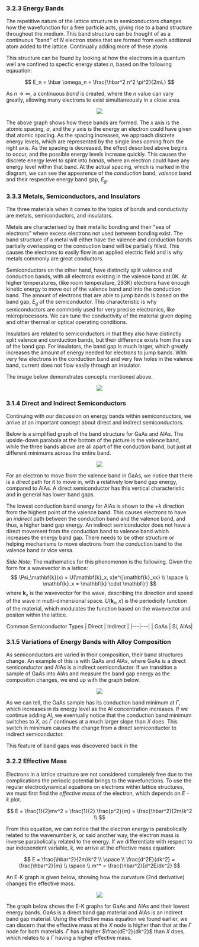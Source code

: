 ### 3.2.3 Energy Bands

The repetitive nature of the lattice structure in semiconductors changes how the wavefunction for a free particle acts, giving rise to a band structure throughout the medium. This band structure can be thought of as a continuous "band" of $N$ electron states that are formed from each addtional atom added to the lattice. Continually adding more of these atoms 

This structure can be found by looking at how the electrons in a quantum well are confined to specfic energy states $n$, based on the following eqauation:

$$
    E_n = \hbar \omega_n = \frac{\hbar^2 n^2 \pi^2}{2mL}
$$

As $n \rightarrow \infty$, a continuous *band* is created, where the $n$ value can vary greatly, allowing many electrons to exist simultaneously in a close area.

<div align="center">
    <img src="Chapter 3\Si_Energy_Band_Graph.png"/>
</div>

The above graph shows how these bands are formed. The $x$ axis is the atomic spacing, $a$, and the $y$ axis is the energy an electron could have given that atomic spacing. As the spacing increases, we approach discrete energy levels, which are represented by the single lines coming from the right axis. As the spacing is decreased, the effect described above begins to occur, and the possible energy levels increase quickly. This causes the discrete energy level to spint into *bands*, where an electron could have any energy level within that band. At the actual spacing, which is marked in the diagram, we can see the appearence of the *conduction* band, *valence* band and their respective energy band gap, $E_g$.

### 3.3.3 Metals, Semiconductors, and Insulators
The three materials when it comes to the topics of bonds and conductivity are metals, semiconductors, and insulators.

Metals are characterised by their metallic bonding and their "sea of electrons" where excess electrons not used between bonding exist. The band structure of a metal will either have the valence and conduction bands partially overlapping or the conduction band will be partially filled. This causes the electrons to easily flow in an applied electric field and is why metals commonly are great conductors.

Semiconductors on the other hand, have distinctly split valence and conduction bands, with all electrons existing in the valence band at 0K. At higher temperatures, (like room temperature, 293K) electrons have enough kinetic energy to move out of the valence band and into the conduction band. The amount of electrons that are able to jump bands is based on the band gap, $E_g$ of the semiconductor. This characteristic is why semiconductors are commonly used for very precise electronics, like microprocessors. We can tune the conductivity of the material given doping and other thermal or optical operating conditions.

Insulators are related to semiconductors in that they also have distinctly split valence and conduction bands, but their difference exists from the size of the band gap. For insulators, the band gap is much larger, which greatly increases the amount of energy needed for electrons to jump bands. With very few electrons in the conduction band and very few holes in the valence band, current does not flow easily through an insulator.

The image below demonstrates concepts mentioned above.

<div align="center">
    <img src="Chapter 3\Insulators_Semiconductors_Metals_Band_Comparison.png"/>
</div>

### 3.1.4 Direct and Indirect Semiconductors
Continuing with our discussion on energy bands within semiconductors, we arrive at an important concept about direct and indirect semiconductors.

Below is a simplified graph of the band structure for GaAs and AlAs. The upside-down parabola at the bottom of the picture is the valence band, while the three bands above are all apart of the conduction band, but just at different minimums across the entire band.

<div align="center">
    <img src="Chapter 3/GaAs-AlAs_E-K_Graph.png" />
</div>

For an electron to move from the valence band in GaAs, we notice that there is a *direct* path for it to move in, with a relatively low band gap energy, compared to AlAs. A direct semiconductor has this vertical characteristic and in general has lower band gaps. 

The lowest conduction band energy for AlAs is shown to the +$k$ direction from the highest point of the valence band. This causes electrons to have an *indirect* path between the conduction band and the valence band, and thus, a higher band gap energy. An indirect semiconductor does not have a direct movement from the conduction band to valence band which increases the energy band gap. There needs to be other structure or helping mechanisms to move electrons from the conduction band to the valence band or vice versa.

*Side Note:*
The mathematics for this phenomenon is the following. Given the form for a wavevector in a lattice:
$$
    \Psi_\mathbf{k}(x) = U(\mathbf{k}_x, x)e^{j\mathbf{k}_xx} \\
    \space \\
    \mathbf{k}_x = \mathbf{k} \cdot \mathbf{r}
$$
where $\mathbf{k}_x$ is the wavevector for the wave, describing the direction and speed of the wave in multi-dimensional space. $U(\mathbf{k}_x, x)$ is the periodicity function of the material, which modulates the function based on the wavevector and positon within the lattice.

<div align="center">

Common Semiconductor Types
| Direct | Indirect |
|---|---|
| GaAs | Si, AlAs|  

</div>

### 3.1.5 Variations of Energy Bands with Alloy Composition
As semiconductors are varied in their composition, their band structures change. An example of this is with GaAs and AlAs, where GaAs is a direct semiconductor and AlAs is a indirect semiconductor. If we transition a sample of GaAs into AlAs and measure the band gap energy as the compositon changes, we end up with the graph below.

<div align="center">
    <img src="Chapter 3\GaAs_AlAs_BandGap_Graph.png"/>
</div>

As we can tell, the GaAs sample has its conduction band minimum at $\Gamma$, which increases in its energy level as the Al concentration increases. If we continue adding Al, we eventually notice that the conduction band minimum switches to $X$, as $\Gamma$ continues at a much larger slope than $X$ does. This switch in minimum causes the change from a direct semiconductor to indirect semiconductor.

This feature of band gaps was discovered back in the 

### 3.2.2 Effective Mass
Electrons in a lattice structure are not considered completely free due to the complications the periodic potential brings to the wavefunctions. To use the regular electrodynamical equations on electrons within lattice structures, we must first find the *effective mass* of the electron, which depends on $E-k$ plot.

$$ 
    E = \frac{1}{2}mv^2 = \frac{1}{2} \frac{p^2}{m} = \frac{\hbar^2}{2m}k^2 \\
$$

From this equation, we can notice that the electron energy is parabolically related to the wavenumber k, or said another way, the electron mass is inverse parabolically related to the energy. If we differentiate with respect to our independent variable, k, we arrive at the effective mass equation:

$$
    E = \frac{\hbar^2}{2m}k^2 \\
    \space \\
    \frac{d^2E}{dk^2} = \frac{\hbar^2}{m} \\
    \space \\
    m^* = \frac{\hbar^2}{d^2E/dk^2} 
$$

An E-K graph is given below, showing how the curvature (2nd derivative) changes the effective mass.

<div align="center">
    <img src="Chapter 3/E-K Graph.png" />
</div>

The graph below shows the E-K graphs for GaAs and AlAs and their lowest energy bands. GaAs is a direct band gap material and AlAs is an indirect band gap material. Using the effective mass equation we found earlier, we can discern that the effective mass at the $X$ node is higher than that at the $\Gamma$ node for both materials. $\Gamma$ has a higher $\frac{dE^2}{dk^2}$ than $X$ does, which relates to a $\Gamma$ having a higher effective mass.
